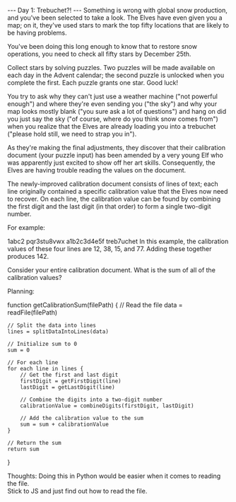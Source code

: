 --- Day 1: Trebuchet?! ---
Something is wrong with global snow production, and you've been selected to take a look. The Elves have even given you a map; on it, they've used stars to mark the top fifty locations that are likely to be having problems.

You've been doing this long enough to know that to restore snow operations, you need to check all fifty stars by December 25th.

Collect stars by solving puzzles. Two puzzles will be made available on each day in the Advent calendar; the second puzzle is unlocked when you complete the first. Each puzzle grants one star. Good luck!

You try to ask why they can't just use a weather machine ("not powerful enough") and where they're even sending you ("the sky") and why your map looks mostly blank ("you sure ask a lot of questions") and hang on did you just say the sky ("of course, where do you think snow comes from") when you realize that the Elves are already loading you into a trebuchet ("please hold still, we need to strap you in").

As they're making the final adjustments, they discover that their calibration document (your puzzle input) has been amended by a very young Elf who was apparently just excited to show off her art skills. Consequently, the Elves are having trouble reading the values on the document.

The newly-improved calibration document consists of lines of text; each line originally contained a specific calibration value that the Elves now need to recover. On each line, the calibration value can be found by combining the first digit and the last digit (in that order) to form a single two-digit number.

For example:

1abc2
pqr3stu8vwx
a1b2c3d4e5f
treb7uchet
In this example, the calibration values of these four lines are 12, 38, 15, and 77. Adding these together produces 142.

Consider your entire calibration document. What is the sum of all of the calibration values?

Planning:

function getCalibrationSum(filePath) {
    // Read the file
    data = readFile(filePath)

    // Split the data into lines
    lines = splitDataIntoLines(data)

    // Initialize sum to 0
    sum = 0

    // For each line
    for each line in lines {
        // Get the first and last digit
        firstDigit = getFirstDigit(line)
        lastDigit = getLastDigit(line)

        // Combine the digits into a two-digit number
        calibrationValue = combineDigits(firstDigit, lastDigit)

        // Add the calibration value to the sum
        sum = sum + calibrationValue
    }

    // Return the sum
    return sum
}

Thoughts:
Doing this in Python would be easier when it comes to reading the file.  
Stick to JS and just find out how to read the file.